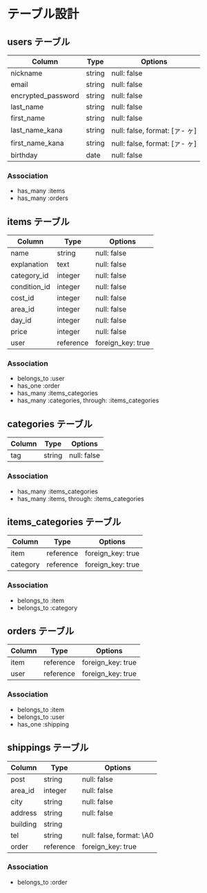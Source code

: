 # テーブル設計

## users テーブル

| Column             | Type   | Options                       |
| ------------------ | ------ | ----------------------------- |
| nickname           | string | null: false                   |
| email              | string | null: false                   |
| encrypted_password | string | null: false                   |
| last_name          | string | null: false                   |
| first_name         | string | null: false                   |
| last_name_kana     | string | null: false, format: [ァ- ヶ] |
| first_name_kana    | string | null: false, format: [ァ- ヶ] |
| birthday           | date   | null: false                   |

### Association

- has_many :items
- has_many :orders

## items テーブル

| Column       | Type      | Options           |
| ------------ | --------- | ----------------- |
| name         | string    | null: false       |
| explanation  | text      | null: false       |
| category_id  | integer   | null: false       |
| condition_id | integer   | null: false       |
| cost_id      | integer   | null: false       |
| area_id      | integer   | null: false       |
| day_id       | integer   | null: false       |
| price        | integer   | null: false       |
| user         | reference | foreign_key: true |

### Association

- belongs_to :user
- has_one    :order
- has_many   :items_categories
- has_many   :categories, through: :items_categories

## categories テーブル

| Column | Type   | Options     |
| ------ | ------ | ----------- |
| tag    | string | null: false |

### Association

- has_many :items_categories
- has_many :items, through: :items_categories

## items_categories テーブル

| Column | Type      | Options           |
| ------ | --------- | ----------------- |
| item | reference | foreign_key: true |
| category | reference | foreign_key: true |

### Association

- belongs_to :item
- belongs_to :category

## orders テーブル

| Column       | Type      | Options           |
| ------------ | --------- | ----------------- |
| item         | reference | foreign_key: true |
| user         | reference | foreign_key: true |

### Association

- belongs_to :item
- belongs_to :user
- has_one    :shipping

## shippings テーブル

| Column        | Type      | Options                  |
| ------------- | --------- | ------------------------ |
| post          | string    | null: false              |
| area_id       | integer   | null: false              |
| city          | string    | null: false              |
| address       | string    | null: false              |
| building      | string    |                          |
| tel           | string    | null: false, format: \A0 |
| order         | reference | foreign_key: true        |

### Association

- belongs_to :order